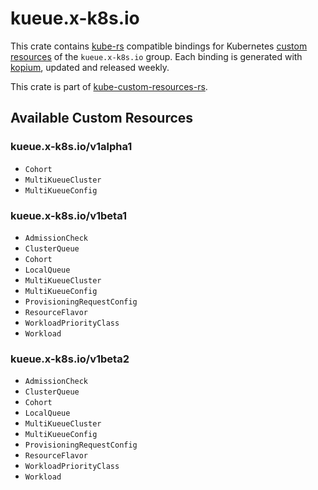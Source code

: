 <!--
SPDX-FileCopyrightText: The kube-custom-resources-rs Authors
SPDX-License-Identifier: 0BSD
 -->

# kueue.x-k8s.io

This crate contains [kube-rs](https://kube.rs/) compatible bindings for Kubernetes [custom resources](https://kubernetes.io/docs/tasks/extend-kubernetes/custom-resources/custom-resource-definitions/) of the `kueue.x-k8s.io` group. Each binding is generated with [kopium](https://github.com/kube-rs/kopium), updated and released weekly.

This crate is part of [kube-custom-resources-rs](https://github.com/metio/kube-custom-resources-rs).

## Available Custom Resources

### kueue.x-k8s.io/v1alpha1
- `Cohort`
- `MultiKueueCluster`
- `MultiKueueConfig`
### kueue.x-k8s.io/v1beta1
- `AdmissionCheck`
- `ClusterQueue`
- `Cohort`
- `LocalQueue`
- `MultiKueueCluster`
- `MultiKueueConfig`
- `ProvisioningRequestConfig`
- `ResourceFlavor`
- `WorkloadPriorityClass`
- `Workload`
### kueue.x-k8s.io/v1beta2
- `AdmissionCheck`
- `ClusterQueue`
- `Cohort`
- `LocalQueue`
- `MultiKueueCluster`
- `MultiKueueConfig`
- `ProvisioningRequestConfig`
- `ResourceFlavor`
- `WorkloadPriorityClass`
- `Workload`
